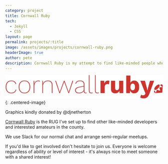```yaml
---
category: project
title: Cornwall Ruby
tech: 
  - Jekyll
  - CSS
layout: page
permalink: projects/:title
image: /assets/images/projects/cornwall-ruby.png
headerImage: true
author: pete
description: Cornwall Ruby is my attempt to find like-minded people who love Ruby locally. Photo by Hugo Barbosa on Unsplash
---
```


![Cornwall Ruby](/assets/images/projects/crug-red.svg){: .centered-image}

Graphics kindly donated by @djnetherton

[Cornwall Ruby](https://cornwallruby.co.uk) is the RUG I've set up to find other like-minded developers and interested amateurs in the county.

We use Slack for our normal chat and arrange semi-regular meetups.

If you'd like to get involved don't hesitate to join us. Everyone is welcome regardless of ability or level of interest - it's always nice to meet someone with a shared interest!
